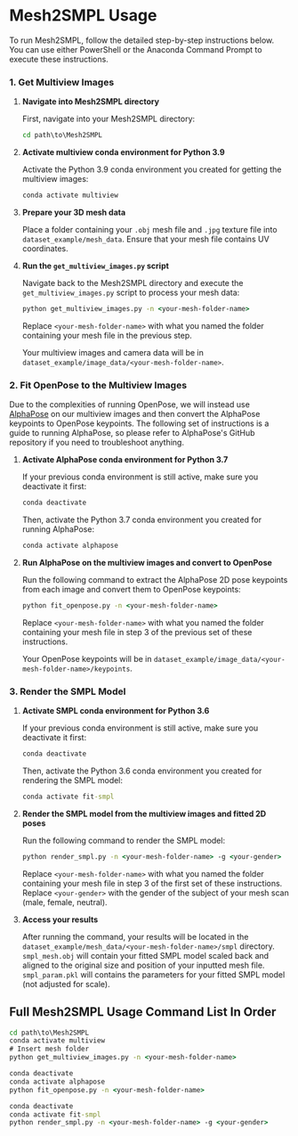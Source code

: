# Mesh2SMPL Usage

To run Mesh2SMPL, follow the detailed step-by-step instructions below. You can use either PowerShell or the Anaconda Command Prompt to execute these instructions.

### 1. Get Multiview Images

1. **Navigate into Mesh2SMPL directory**

    First, navigate into your Mesh2SMPL directory:
    ```cmd
    cd path\to\Mesh2SMPL
    ```

2. **Activate multiview conda environment for Python 3.9**

    Activate the Python 3.9 conda environment you created for getting the multiview images:
    ```cmd
    conda activate multiview
    ```

3. **Prepare your 3D mesh data**

    Place a folder containing your `.obj` mesh file and `.jpg` texture file into `dataset_example/mesh_data`. Ensure that your mesh file contains UV coordinates.

4. **Run the `get_multiview_images.py` script**

    Navigate back to the Mesh2SMPL directory and execute the `get_multiview_images.py` script to process your mesh data:
    ```cmd
    python get_multiview_images.py -n <your-mesh-folder-name> 
    ```

    Replace `<your-mesh-folder-name>` with what you named the folder containing your mesh file in the previous step.

    Your multiview images and camera data will be in `dataset_example/image_data/<your-mesh-folder-name>`.


### 2. Fit OpenPose to the Multiview Images

Due to the complexities of running OpenPose, we will instead use [AlphaPose](https://github.com/MVIG-SJTU/AlphaPose) on our multiview images and then convert the AlphaPose keypoints to OpenPose keypoints. The following set of instructions is a guide to running AlphaPose, so please refer to AlphaPose's GitHub repository if you need to troubleshoot anything.

1. **Activate AlphaPose conda environment for Python 3.7**

    If your previous conda environment is still active, make sure you deactivate it first:
    ```cmd
    conda deactivate
    ```
    Then, activate the Python 3.7 conda environment you created for running AlphaPose:
    ```cmd
    conda activate alphapose
    ```

2. **Run AlphaPose on the multiview images and convert to OpenPose**

    Run the following command to extract the AlphaPose 2D pose keypoints from each image and convert them to OpenPose keypoints:

    ```cmd
    python fit_openpose.py -n <your-mesh-folder-name> 
    ```
    
    Replace `<your-mesh-folder-name>` with what you named the folder containing your mesh file in step 3 of the previous set of these instructions.

    Your OpenPose keypoints will be in `dataset_example/image_data/<your-mesh-folder-name>/keypoints`. 



### 3. Render the SMPL Model

1. **Activate SMPL conda environment for Python 3.6**

    If your previous conda environment is still active, make sure you deactivate it first:
    ```cmd
    conda deactivate
    ```
    Then, activate the Python 3.6 conda environment you created for rendering the SMPL model:
    ```cmd
    conda activate fit-smpl
    ```

2. **Render the SMPL model from the multiview images and fitted 2D poses**

    Run the following command to render the SMPL model:
    ```cmd 
    python render_smpl.py -n <your-mesh-folder-name> -g <your-gender>
    ```
    Replace `<your-mesh-folder-name>` with what you named the folder containing your mesh file in step 3 of the first set of these instructions. Replace `<your-gender>` with the gender of the subject of your mesh scan (male, female, neutral).

3. **Access your results**

   After running the command, your results will be located in the `dataset_example/mesh_data/<your-mesh-folder-name>/smpl` directory. `smpl_mesh.obj` will contain your fitted SMPL model scaled back and aligned to the original size and position of your inputted mesh file. `smpl_param.pkl` will contains the parameters for your fitted SMPL model (not adjusted for scale).


## Full Mesh2SMPL Usage Command List In Order

```cmd
cd path\to\Mesh2SMPL
conda activate multiview
# Insert mesh folder
python get_multiview_images.py -n <your-mesh-folder-name> 

conda deactivate
conda activate alphapose
python fit_openpose.py -n <your-mesh-folder-name> 

conda deactivate
conda activate fit-smpl
python render_smpl.py -n <your-mesh-folder-name> -g <your-gender>
```